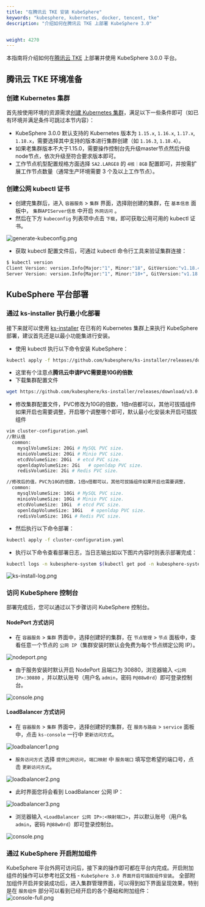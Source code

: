 ```yaml
---
title: "在腾讯云 TKE 安装 KubeSphere"
keywords: "kubesphere, kubernetes, docker, tencent, tke"
description: "介绍如何在腾讯云 TKE 上部署 KubeSphere 3.0"


weight: 4270
---
```


本指南将介绍如何在[腾讯云 TKE](https://cloud.tencent.com/document/product/457/6759) 上部署并使用 KubeSphere 3.0.0 平台。

## 腾讯云 TKE 环境准备

### 创建 Kubernetes 集群
首先按使用环境的资源需求[创建 Kubernetes 集群](https://cloud.tencent.com/document/product/457/32189)，满足以下一些条件即可（如已有环境并满足条件可跳过本节内容）：

- KubeSphere 3.0.0 默认支持的 Kubernetes 版本为 `1.15.x`, `1.16.x`, `1.17.x`, `1.18.x`，需要选择其中支持的版本进行集群创建（如 `1.16.3`, `1.18.4`）。
- 如果老集群版本不大于1.15.0，需要操作控制台先升级master节点然后升级node节点，依次升级至符合要求版本即可。
- 工作节点机型配置规格方面选择 `SA2.LARGE8` 的 `4核｜8GB` 配置即可，并按需扩展工作节点数量（通常生产环境需要 3 个及以上工作节点）。

### 创建公网 kubectl 证书

- 创建完集群后，进入 `容器服务` > `集群` 界面，选择刚创建的集群，在 `基本信息`  面板中， `集群APIServer信息` 中开启 `外网访问` 。
- 然后在下方 `kubeconfig` 列表项中点击 `下载`，即可获取公用可用的 kubectl 证书。

![generate-kubeconfig.png](/images/docs/tencent-tke/generate-kubeconfig.png)

- 获取 kubectl 配置文件后，可通过 kubectl 命令行工具来验证集群连接：

```bash
$ kubectl version
Client Version: version.Info{Major:"1", Minor:"18", GitVersion:"v1.18.4", GitCommit:"c96aede7b5205121079932896c4ad89bb93260af", GitTreeState:"clean", BuildDate:"2020-06-17T11:41:22Z", GoVersion:"go1.13.9", Compiler:"gc", Platform:"linux/amd64"}
Server Version: version.Info{Major:"1", Minor:"18+", GitVersion:"v1.18.4-tke.2", GitCommit:"f6b0517bc6bc426715a9ff86bd6aef39c81fd64a", GitTreeState:"clean", BuildDate:"2020-08-12T02:18:32Z", GoVersion:"go1.13.15", Compiler:"gc", Platform:"linux/amd64"}
```


## KubeSphere 平台部署

### 通过 ks-installer 执行最小化部署
接下来就可以使用 [ks-installer](https://github.com/kubesphere/ks-installer) 在已有的 Kubernetes 集群上来执行 KubeSphere 部署，建议首先还是以最小功能集进行安装。

- 使用 kubectl 执行以下命令安装 KubeSphere：

```bash
kubectl apply -f https://github.com/kubesphere/ks-installer/releases/download/v3.0.0/kubesphere-installer.yaml
```

- 这里有个注意点**腾讯云申请PVC需要是10G的倍数**
- 下载集群配置文件

```bash
wget https://github.com/kubesphere/ks-installer/releases/download/v3.0.0/cluster-configuration.yaml
```

- 修改集群配置文件，PVC修改为10G的倍数，1倍n倍都可以，其他可拔插组件如果开启也需要调整，开启哪个调整哪个即可，默认最小化安装未开启可插拔组件

```bash
vim cluster-configuration.yaml
//默认值
  common:
    mysqlVolumeSize: 20Gi # MySQL PVC size.
    minioVolumeSize: 20Gi # Minio PVC size.
    etcdVolumeSize: 20Gi  # etcd PVC size.
    openldapVolumeSize: 2Gi   # openldap PVC size.
    redisVolumSize: 2Gi # Redis PVC size.

//修改后的值，PVC为10G的倍数，1倍n倍都可以，其他可拔插组件如果开启也需要调整，
  common:
    mysqlVolumeSize: 10Gi # MySQL PVC size.
    minioVolumeSize: 10Gi # Minio PVC size.
    etcdVolumeSize: 10Gi  # etcd PVC size.
    openldapVolumeSize: 10Gi   # openldap PVC size.
    redisVolumSize: 10Gi # Redis PVC size.
```

- 然后执行以下命令部署：

```bash
kubectl apply -f cluster-configuration.yaml
```


- 执行以下命令查看部署日志，当日志输出如以下图片内容时则表示部署完成：

```bash
kubectl logs -n kubesphere-system $(kubectl get pod -n kubesphere-system -l app=ks-install -o jsonpath='{.items[0].metadata.name}') -f
```

![ks-install-log.png](/images/docs/tencent-tke/ks-install-log.png)

### 访问 KubeSphere 控制台

部署完成后，您可以通过以下步骤访问 KubeSphere 控制台。

#### NodePort 方式访问

- 在 `容器服务` > `集群` 界面中，选择创建好的集群，在 `节点管理` > `节点` 面板中，查看任意一个节点的 `公网 IP`（集群安装时默认会免费为每个节点绑定公网 IP）。

![nodeport.png](/images/docs/tencent-tke/nodeport.png)

- 由于服务安装时默认开启 NodePort 且端口为 30880，浏览器输入 `<公网 IP>:30880` ，并以默认账号（用户名 `admin`，密码 `P@88w0rd`）即可登录控制台。

![console.png](/images/docs/tencent-tke/console.png)

#### LoadBalancer 方式访问

- 在 `容器服务` > `集群` 界面中，选择创建好的集群，在 `服务与路由` > `service` 面板中，点击 `ks-console` 一行中 `更新访问方式`。

![loadbalancer1.png](/images/docs/tencent-tke/loadbalancer1.png)

- `服务访问方式` 选择 `提供公网访问`，`端口映射` 中 `服务端口` 填写您希望的端口号，点击 `更新访问方式`。

![loadbalancer2.png](/images/docs/tencent-tke/loadbalancer2.png)

- 此时界面您将会看到 LoadBalancer 公网 IP：

![loadbalancer3.png](/images/docs/tencent-tke/loadbalancer3.png)

- 浏览器输入 `<LoadBalancer 公网 IP>:<映射端口>`，并以默认账号（用户名 `admin`，密码 `P@88w0rd`）即可登录控制台。

![console.png](/images/docs/tencent-tke/console.png)

### 通过 KubeSphere 开启附加组件
KubeSphere 平台外网可访问后，接下来的操作即可都在平台内完成。开启附加组件的操作可以参考社区文档 - `KubeSphere 3.0 界面开启可插拔组件安装`。
全部附加组件开启并安装成功后，进入集群管理界面，可以得到如下界面呈现效果，特别是在 `服务组件` 部分可以看到已经开启的各个基础和附加组件：
![console-full.png](/images/docs/tencent-tke/console-full.png)
